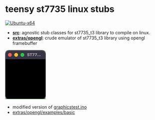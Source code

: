 # teensy st7735 linux stubs
[![Ubuntu-x64](https://github.com/newdigate/teensy-st7735-linux-stubs/workflows/Ubuntu-x64/badge.svg)](https://github.com/newdigate/teensy-st7735-linux-stubs/actions)
* **[src](src)**: agnostic stub classes for st7735_t3 library to compile on linux.
* **[extras/opengl](extras/opengl)**: crude emulator of st7735_t3 library using opengl framebuffer

![opengl emulator](docs/graphicstest.gif)
* modified version of [graphicstest.ino](https://github.com/PaulStoffregen/ST7735_t3/blob/master/examples/graphicstest/graphicstest.ino)
* [extras/opengl/examples/basic](https://github.com/newdigate/teensy-st7735-linux-stubs/tree/main/extras/opengl/examples/basic)
